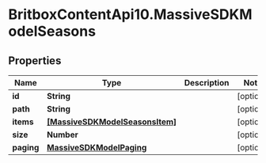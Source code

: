 # BritboxContentApi10.MassiveSDKModelSeasons

## Properties
Name | Type | Description | Notes
------------ | ------------- | ------------- | -------------
**id** | **String** |  | [optional] 
**path** | **String** |  | [optional] 
**items** | [**[MassiveSDKModelSeasonsItem]**](MassiveSDKModelSeasonsItem.md) |  | [optional] 
**size** | **Number** |  | [optional] 
**paging** | [**MassiveSDKModelPaging**](MassiveSDKModelPaging.md) |  | [optional] 



